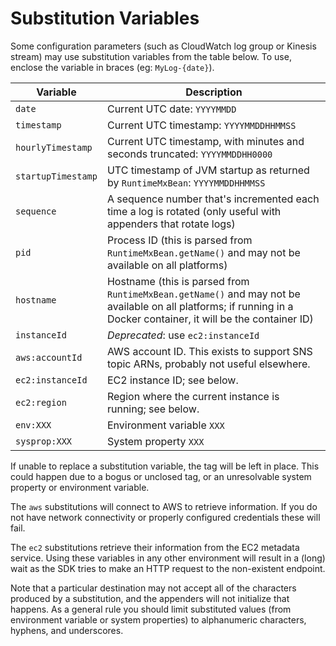 # Substitution Variables

Some configuration parameters (such as CloudWatch log group or Kinesis stream) may use substitution
variables from the table below. To use, enclose the variable in braces (eg: `MyLog-{date}`).


Variable            | Description
--------------------|----------------------------------------------------------------
`date`              | Current UTC date: `YYYYMMDD`
`timestamp`         | Current UTC timestamp: `YYYYMMDDHHMMSS`
`hourlyTimestamp`   | Current UTC timestamp, with minutes and seconds truncated: `YYYYMMDDHH0000`
`startupTimestamp`  | UTC timestamp of JVM startup as returned by `RuntimeMxBean`: `YYYYMMDDHHMMSS`
`sequence`          | A sequence number that's incremented each time a log is rotated (only useful with appenders that rotate logs)
`pid`               | Process ID (this is parsed from `RuntimeMxBean.getName()` and may not be available on all platforms)
`hostname`          | Hostname (this is parsed from `RuntimeMxBean.getName()` and may not be available on all platforms; if running in a Docker container, it will be the container ID)
`instanceId`        | _Deprecated_: use `ec2:instanceId`
`aws:accountId`     | AWS account ID. This exists to support SNS topic ARNs, probably not useful elsewhere.
`ec2:instanceId`    | EC2 instance ID; see below.
`ec2:region`        | Region where the current instance is running; see below.
`env:XXX`           | Environment variable `XXX`
`sysprop:XXX`       | System property `XXX`

If unable to replace a substitution variable, the tag will be left in place. This could happen due
to a bogus or unclosed tag, or an unresolvable system property or environment variable.

The `aws` substitutions will connect to AWS to retrieve information. If you do not have network
connectivity or properly configured credentials these will fail.

The `ec2` substitutions retrieve their information from the EC2 metadata service. Using these variables
in any other environment will result in a (long) wait as the SDK tries to make an HTTP request to the
non-existent endpoint.

Note that a particular destination may not accept all of the characters produced by a substitution,
and the appenders will not initialize that happens. As a general rule you should limit substituted
values (from environment variable or system properties) to alphanumeric characters, hyphens, and
underscores.

